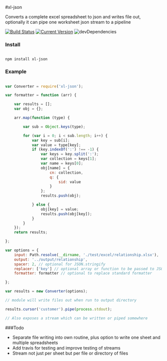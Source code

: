 #xl-json

Converts a complete excel spreadsheet to json and writes file out, optionally it can pipe one worksheet json stream to a pipeline  

[![Build Status](https://travis-ci.org/simon-p-r/xl-json.svg?branch=master)](https://travis-ci.org/simon-p-r/xl-json)
[![Current Version](https://img.shields.io/npm/v/xl-json.svg)](https://www.npmjs.org/package/xl-json)
![devDependencies](http://img.shields.io/david/dev/simon-p-r/xl-json.svg)


### Install

````ShellSession

npm install xl-json

````

### Example

```js

var Converter = require('xl-json');

var formatter = function (arr) {

    var results = [];
    var obj = {};

    arr.map(function (type) {

        var sub = Object.keys(type);

        for (var i = 0; i < sub.length; i++) {
            var key = sub[i];
            var value = type[key];
            if (key.indexOf(':') !== -1) {
                var keys = key.split(':');
                var collection = keys[1];
                var name = keys[0];
                obj[name] = {
                    cn: collection,
                    q: {
                        sid: value
                    }
                };
                results.push(obj);

            } else {
                obj[key] = value;
                results.push(obj[key]);
            }
        }
    });
    return results;

};

var options = {
    input: Path.resolve(__dirname, './test/excel/relationship.xlsx'),
    output: '../output/relationship',
    spacer: 2, // optional for JSON.stringify
    replacer: ['key'] // optional array or function to be passed to JSON.stringify
    formatter: formatter // optional to replace standard formatter

};

var results = new Converter(options);

// module will write files out when run to output directory

results.cursor('customer').pipe(process.stdout);

// Also exposes a stream which can be written or piped somewhere

```

###Todo

+ Separate file writing into own routine, plus option to write one sheet and multiple spreadsheets
+ Add travis for testing and improve testing of streams
+ Stream not just per sheet but per file or directory of files
